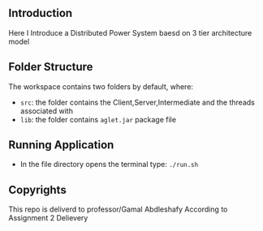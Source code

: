 ## Introduction

Here I Introduce a Distributed Power System baesd on 3 tier architecture model

## Folder Structure

The workspace contains two folders by default, where:

- `src`: the folder contains the Client,Server,Intermediate and the threads associated with
- `lib`: the folder contains ```aglet.jar``` package file

## Running Application
- In the file directory opens the terminal type: ```./run.sh```
## Copyrights
This repo is deliverd to professor/Gamal Abdleshafy
According to Assignment 2 Delievery
